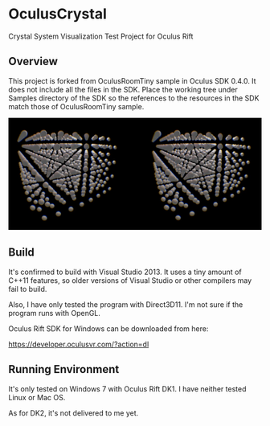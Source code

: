 OculusCrystal
=============

Crystal System Visualization Test Project for Oculus Rift


Overview
--------

This project is forked from OculusRoomTiny sample in Oculus SDK 0.4.0.
It does not include all the files in the SDK.
Place the working tree under Samples directory of the SDK so the references
to the resources in the SDK match those of OculusRoomTiny sample.


![Screenshot](media/screenshot001.jpg)


Build
-----

It's confirmed to build with Visual Studio 2013.
It uses a tiny amount of C++11 features, so older versions of Visual Studio
or other compilers may fail to build.

Also, I have only tested the program with Direct3D11.  I'm not sure if the
program runs with OpenGL.

Oculus Rift SDK for Windows can be downloaded from here:

https://developer.oculusvr.com/?action=dl


Running Environment
-------------------

It's only tested on Windows 7 with Oculus Rift DK1.
I have neither tested Linux or Mac OS.

As for DK2, it's not delivered to me yet.
